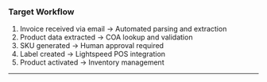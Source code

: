 ### Target Workflow

1. Invoice received via email → Automated parsing and extraction
2. Product data extracted → COA lookup and validation
3. SKU generated → Human approval required
4. Label created → Lightspeed POS integration
5. Product activated → Inventory management

---
